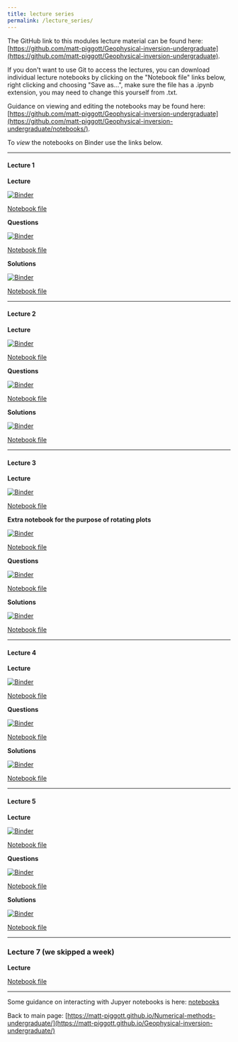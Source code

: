 ```yaml
---
title: lecture series
permalink: /lecture_series/
---
```


The GitHub link to this modules lecture material can be found here:
[https://github.com/matt-piggott/Geophysical-inversion-undergraduate](https://github.com/matt-piggott/Geophysical-inversion-undergraduate).


If you don't want to use Git to access the lectures, you can download individual lecture notebooks by clicking on the "Notebook file" links below, right clicking and choosing "Save as...", make sure the file has a .ipynb extension, you may need to change this yourself from .txt.

Guidance on viewing and editing the notebooks may be found here:
[https://github.com/matt-piggott/Geophysical-inversion-undergraduate](https://github.com/matt-piggott/Geophysical-inversion-undergraduate/notebooks/).

To *view* the notebooks on Binder use the links below.


---

#### Lecture 1

**Lecture**

[![Binder](https://mybinder.org/badge_logo.svg)](https://mybinder.org/v2/gh/matt-piggott/Geophysical-inversion-undergraduate/HEAD?filepath=lectures%2FL1%2FL1.ipynb)

[Notebook file](https://raw.githubusercontent.com/matt-piggott/Geophysical-inversion-undergraduate/main/lectures/L1/L1.ipynb)

**Questions**

[![Binder](https://mybinder.org/badge_logo.svg)](https://mybinder.org/v2/gh/matt-piggott/Geophysical-inversion-undergraduate/HEAD?filepath=lectures%2FL1%2FL1-homework.ipynb)

[Notebook file](https://raw.githubusercontent.com/matt-piggott/Geophysical-inversion-undergraduate/main/lectures/L1/L1-homework.ipynb)

**Solutions**

[![Binder](https://mybinder.org/badge_logo.svg)](https://mybinder.org/v2/gh/matt-piggott/Geophysical-inversion-undergraduate/HEAD?filepath=lectures%2FL1%2FL1-homework-solutions.ipynb)

[Notebook file](https://raw.githubusercontent.com/matt-piggott/Geophysical-inversion-undergraduate/main/lectures/L1/L1-homework-solutions.ipynb)

---

#### Lecture 2

**Lecture**

[![Binder](https://mybinder.org/badge_logo.svg)](https://mybinder.org/v2/gh/matt-piggott/Geophysical-inversion-undergraduate/HEAD?filepath=lectures%2FL2%2FL2.ipynb)

[Notebook file](https://raw.githubusercontent.com/matt-piggott/Geophysical-inversion-undergraduate/main/lectures/L2/L2.ipynb)

**Questions**

[![Binder](https://mybinder.org/badge_logo.svg)](https://mybinder.org/v2/gh/matt-piggott/Geophysical-inversion-undergraduate/HEAD?filepath=lectures%2FL2%2FL2-homework.ipynb)

[Notebook file](https://raw.githubusercontent.com/matt-piggott/Geophysical-inversion-undergraduate/main/lectures/L2/L2-homework.ipynb)

**Solutions**

[![Binder](https://mybinder.org/badge_logo.svg)](https://mybinder.org/v2/gh/matt-piggott/Geophysical-inversion-undergraduate/HEAD?filepath=lectures%2FL2%2FL2-homework-solutions.ipynb)

[Notebook file](https://raw.githubusercontent.com/matt-piggott/Geophysical-inversion-undergraduate/main/lectures/L2/L2-homework-solutions.ipynb)

---

#### Lecture 3

**Lecture**

[![Binder](https://mybinder.org/badge_logo.svg)](https://mybinder.org/v2/gh/matt-piggott/Geophysical-inversion-undergraduate/HEAD?filepath=lectures%2FL3%2FL3.ipynb)

[Notebook file](https://raw.githubusercontent.com/matt-piggott/Geophysical-inversion-undergraduate/main/lectures/L3/L3.ipynb)

**Extra notebook for the purpose of rotating plots**

[![Binder](https://mybinder.org/badge_logo.svg)](https://mybinder.org/v2/gh/matt-piggott/Geophysical-inversion-undergraduate/HEAD?filepath=lectures%2FL3%2Frotate_some_plots.ipynb)

[Notebook file](https://raw.githubusercontent.com/matt-piggott/Geophysical-inversion-undergraduate/main/lectures/L3/rotate_some_plots.ipynb)

**Questions**

[![Binder](https://mybinder.org/badge_logo.svg)](https://mybinder.org/v2/gh/matt-piggott/Geophysical-inversion-undergraduate/HEAD?filepath=lectures%2FL3%2FL3-homework.ipynb)

[Notebook file](https://raw.githubusercontent.com/matt-piggott/Geophysical-inversion-undergraduate/main/lectures/L3/L3-homework.ipynb)

**Solutions**

[![Binder](https://mybinder.org/badge_logo.svg)](https://mybinder.org/v2/gh/matt-piggott/Geophysical-inversion-undergraduate/HEAD?filepath=lectures%2FL3%2FL3-homework-solutions.ipynb)

[Notebook file](https://raw.githubusercontent.com/matt-piggott/Geophysical-inversion-undergraduate/main/lectures/L3/L3-homework-solutions.ipynb)



---

#### Lecture 4


**Lecture**

[![Binder](https://mybinder.org/badge_logo.svg)](https://mybinder.org/v2/gh/matt-piggott/Geophysical-inversion-undergraduate/HEAD?filepath=lectures%2FL4%2FL4.ipynb)

[Notebook file](https://raw.githubusercontent.com/matt-piggott/Geophysical-inversion-undergraduate/main/lectures/L4/L4.ipynb)


**Questions**

[![Binder](https://mybinder.org/badge_logo.svg)](https://mybinder.org/v2/gh/matt-piggott/Geophysical-inversion-undergraduate/HEAD?filepath=lectures%2FL4%2FL4-homework.ipynb)

[Notebook file](https://raw.githubusercontent.com/matt-piggott/Geophysical-inversion-undergraduate/main/lectures/L4/L4-homework.ipynb)

**Solutions**

[![Binder](https://mybinder.org/badge_logo.svg)](https://mybinder.org/v2/gh/matt-piggott/Geophysical-inversion-undergraduate/HEAD?filepath=lectures%2FL4%2FL4-homework-solutions.ipynb)

[Notebook file](https://raw.githubusercontent.com/matt-piggott/Geophysical-inversion-undergraduate/main/lectures/L4/L4-homework-solutions.ipynb)


---

#### Lecture 5


**Lecture**

[![Binder](https://mybinder.org/badge_logo.svg)](https://mybinder.org/v2/gh/matt-piggott/Geophysical-inversion-undergraduate/HEAD?filepath=lectures%2FL5%2FL5.ipynb)

[Notebook file](https://raw.githubusercontent.com/matt-piggott/Geophysical-inversion-undergraduate/main/lectures/L5/L5.ipynb)


**Questions**

[![Binder](https://mybinder.org/badge_logo.svg)](https://mybinder.org/v2/gh/matt-piggott/Geophysical-inversion-undergraduate/HEAD?filepath=lectures%2FL5%2FL5-homework.ipynb)

[Notebook file](https://raw.githubusercontent.com/matt-piggott/Geophysical-inversion-undergraduate/main/lectures/L5/L5-homework.ipynb)

**Solutions**

[![Binder](https://mybinder.org/badge_logo.svg)](https://mybinder.org/v2/gh/matt-piggott/Geophysical-inversion-undergraduate/HEAD?filepath=lectures%2FL5%2FL5-homework-solutions.ipynb)

[Notebook file](https://raw.githubusercontent.com/matt-piggott/Geophysical-inversion-undergraduate/main/lectures/L5/L5-homework-solutions.ipynb)



---

### Lecture 7 (we skipped a week)

**Lecture**

[Notebook file](https://raw.githubusercontent.com/matt-piggott/Geophysical-inversion-undergraduate/main/lectures/L7/L7.ipynb)






---


Some guidance on interacting with Jupyer notebooks is here: [notebooks](https://matt-piggott.github.io/Geophysical-inversion-undergraduate/notebooks/)


Back to main page: [https://matt-piggott.github.io/Numerical-methods-undergraduate/](https://matt-piggott.github.io/Geophysical-inversion-undergraduate/)
